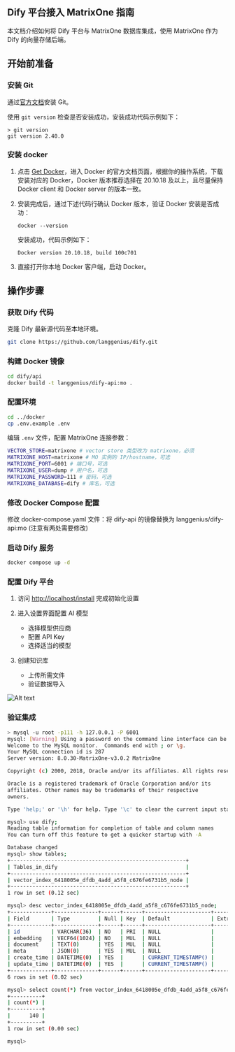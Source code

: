 ## Dify 平台接入 MatrixOne 指南

本文档介绍如何将 Dify 平台与 MatrixOne 数据库集成，使用 MatrixOne 作为 Dify 的向量存储后端。

## 开始前准备

### 安装 Git

通过[官方文档](https://git-scm.com/download/mac)安装 Git。

使用 `git version` 检查是否安装成功，安装成功代码示例如下：

```
> git version
git version 2.40.0
```

### 安装 docker

1. 点击 <a href="https://docs.docker.com/get-docker/" target="_blank">Get Docker</a>，进入 Docker 的官方文档页面，根据你的操作系统，下载安装对应的 Docker，Docker 版本推荐选择在 20.10.18 及以上，且尽量保持 Docker client 和 Docker server 的版本一致。

2. 安装完成后，通过下述代码行确认 Docker 版本，验证 Docker 安装是否成功：

    ```
    docker --version
    ```

    安装成功，代码示例如下：

    ```
    Docker version 20.10.18, build 100c701
    ```

3. 直接打开你本地 Docker 客户端，启动 Docker。

## 操作步骤

### 获取 Dify 代码

克隆 Dify 最新源代码至本地环境。

```bash
git clone https://github.com/langgenius/dify.git
```

### 构建 Docker 镜像

```bash
cd dify/api
docker build -t langgenius/dify-api:mo .
```

### 配置环境

```bash
cd ../docker
cp .env.example .env
```

编辑 `.env` 文件，配置 MatrixOne 连接参数：

```bash
VECTOR_STORE=matrixone # vector store 类型改为 matrixone，必须
MATRIXONE_HOST=matrixone # MO 实例的 IP/hostname，可选
MATRIXONE_PORT=6001 # 端口号，可选
MATRIXONE_USER=dump # 用户名，可选
MATRIXONE_PASSWORD=111 # 密码，可选
MATRIXONE_DATABASE=dify # 库名，可选
```

### 修改 Docker Compose 配置

修改 docker-compose.yaml 文件：将 dify-api 的镜像替换为 langgenius/dify-api:mo (注意有两处需要修改)

### 启动 Dify 服务

```bash
docker compose up -d
```

### 配置 Dify 平台

1. 访问 <http://localhost/install> 完成初始化设置

2. 进入设置界面配置 AI 模型

    - 选择模型供应商
    - 配置 API Key
    - 选择适当的模型

3. 创建知识库

    - 上传所需文件
    - 验证数据导入

![Alt text](../images/dify-mo-demo_4.png)

### 验证集成

```bash
> mysql -u root -p111 -h 127.0.0.1 -P 6001
mysql: [Warning] Using a password on the command line interface can be insecure.
Welcome to the MySQL monitor.  Commands end with ; or \g.
Your MySQL connection id is 287
Server version: 8.0.30-MatrixOne-v3.0.2 MatrixOne

Copyright (c) 2000, 2018, Oracle and/or its affiliates. All rights reserved.

Oracle is a registered trademark of Oracle Corporation and/or its
affiliates. Other names may be trademarks of their respective
owners.

Type 'help;' or '\h' for help. Type '\c' to clear the current input statement.

mysql> use dify;
Reading table information for completion of table and column names
You can turn off this feature to get a quicker startup with -A

Database changed
mysql> show tables;
+--------------------------------------------------------+
| Tables_in_dify                                         |
+--------------------------------------------------------+
| vector_index_6418005e_dfdb_4add_a5f8_c676fe6731b5_node |
+--------------------------------------------------------+
1 row in set (0.12 sec)

mysql> desc vector_index_6418005e_dfdb_4add_a5f8_c676fe6731b5_node;
+-------------+--------------+------+------+---------------------+-------+---------+
| Field       | Type         | Null | Key  | Default             | Extra | Comment |
+-------------+--------------+------+------+---------------------+-------+---------+
| id          | VARCHAR(36)  | NO   | PRI  | NULL                |       |         |
| embedding   | VECF64(1024) | NO   | MUL  | NULL                |       |         |
| document    | TEXT(0)      | YES  | MUL  | NULL                |       |         |
| meta        | JSON(0)      | YES  | MUL  | NULL                |       |         |
| create_time | DATETIME(0)  | YES  |      | CURRENT_TIMESTAMP() |       |         |
| update_time | DATETIME(0)  | YES  |      | CURRENT_TIMESTAMP() |       |         |
+-------------+--------------+------+------+---------------------+-------+---------+
6 rows in set (0.02 sec)

mysql> select count(*) from vector_index_6418005e_dfdb_4add_a5f8_c676fe6731b5_node;
+----------+
| count(*) |
+----------+
|      140 |
+----------+
1 row in set (0.00 sec)

mysql> 
```